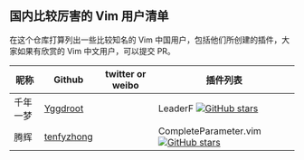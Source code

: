 ## 国内比较厉害的 Vim 用户清单

在这个仓库打算列出一些比较知名的 Vim 中国用户，包括他们所创建的插件，大家如果有欣赏的 Vim 中文用户，可以提交 PR。

昵称 | Github | twitter or weibo | 插件列表
--- | --- | --- | ---
千年一梦 | [Yggdroot](https://github.com/Yggdroot) | | LeaderF [![GitHub stars](https://img.shields.io/github/stars/Yggdroot/LeaderF.svg?style=social&label=Star)](https://github.com/Yggdroot/LeaderF)
腾辉 | [tenfyzhong](https://github.com/tenfyzhong) | | CompleteParameter.vim [![GitHub stars](https://img.shields.io/github/stars/tenfyzhong/CompleteParameter.vim.svg?style=social&label=Star)](https://github.com/tenfyzhong/CompleteParameter.vim)
